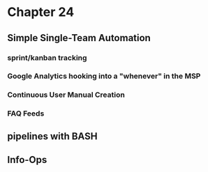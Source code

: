 # Chapter 24

## Simple Single-Team Automation

### sprint/kanban tracking

### Google Analytics hooking into a "whenever" in the MSP

### Continuous User Manual Creation

### FAQ Feeds

## pipelines with BASH
 
## Info-Ops

